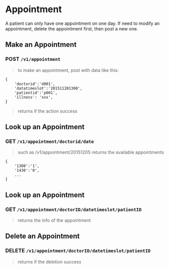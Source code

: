 # Appointment
A patient can only have one appointment on one day. If need to modify an appointment, delete the appointment first, then post a new one.

## Make an Appointment

### POST `/v1/appointment`
> to make an appointment, post with data like this:
```
{
    'doctorid':'d001',
    'datatimeslot':'201511201300',
    'patientid':'p001',
    'illness': 'xxx',
}
```
> returns if the action success


## Look up an Appointment

### GET `/v1/appointment/doctorid/date`
> such as /v1/appointment/20151205
> returns the available appointments
>
```
{
    '1300':'1',
    '1430':'0',
    ...
}
```

## Look up an Appointment

### GET `/v1/appointment/doctorID/datetimeslot/patientID`
> returns the info of the appointment

## Delete an Appointment

### DELETE `/v1/appointment/doctorID/datetimeslot/patientID`
> returns if the deletion success
